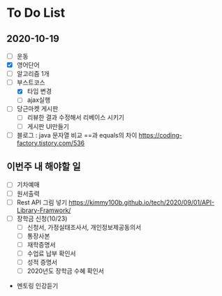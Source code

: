 # To Do List

## 2020-10-19

- [ ] 운동
- [x] 영어단어
- [ ] 알고리즘 1개
- [ ] 부스트코스
  - [x] 타입 변경
  - [ ] ajax실행
- [ ] 당근마켓 게시판
  - [ ] 리뷰한 결과 수정해서 리베이스 시키기 
  - [ ] 게시판 UI만들기
- [ ] 블로그 : java 문자열 비교 ==과 equals의 차이
https://coding-factory.tistory.com/536

## 이번주 내 해야할 일

- [ ] 기차예매
- [ ] 원서출력
- [ ] Rest API 그림 넣기 <https://kimmy100b.github.io/tech/2020/09/01/API-Library-Framwork/>
- [ ] 장학금 신청(10/23)
    - [ ] 신청서, 가정실태조사서, 개인정보제공동의서
    - [ ] 통장사본
    - [ ] 재학증명서
    - [ ] 수업료 납부 확인서
    - [ ] 성적 증명서
    - [ ] 2020년도 장학금 수혜 확인서
- 멘토링 인강듣기